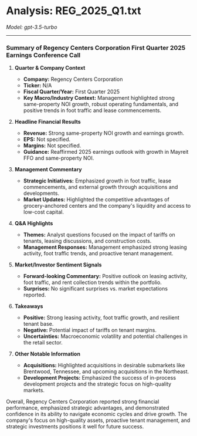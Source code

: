 # Analysis: REG_2025_Q1.txt

*Model: gpt-3.5-turbo*

---

### Summary of Regency Centers Corporation First Quarter 2025 Earnings Conference Call

1. **Quarter & Company Context**
   - **Company:** Regency Centers Corporation
   - **Ticker:** N/A
   - **Fiscal Quarter/Year:** First Quarter 2025
   - **Key Macro/Industry Context:** Management highlighted strong same-property NOI growth, robust operating fundamentals, and positive trends in foot traffic and lease commencements.

2. **Headline Financial Results**
   - **Revenue:** Strong same-property NOI growth and earnings growth.
   - **EPS:** Not specified.
   - **Margins:** Not specified.
   - **Guidance:** Reaffirmed 2025 earnings outlook with growth in Mayreit FFO and same-property NOI.

3. **Management Commentary**
   - **Strategic Initiatives:** Emphasized growth in foot traffic, lease commencements, and external growth through acquisitions and developments.
   - **Market Updates:** Highlighted the competitive advantages of grocery-anchored centers and the company's liquidity and access to low-cost capital.

4. **Q&A Highlights**
   - **Themes:** Analyst questions focused on the impact of tariffs on tenants, leasing discussions, and construction costs.
   - **Management Responses:** Management emphasized strong leasing activity, foot traffic trends, and proactive tenant management.

5. **Market/Investor Sentiment Signals**
   - **Forward-looking Commentary:** Positive outlook on leasing activity, foot traffic, and rent collection trends within the portfolio.
   - **Surprises:** No significant surprises vs. market expectations reported.

6. **Takeaways**
   - **Positive:** Strong leasing activity, foot traffic growth, and resilient tenant base.
   - **Negative:** Potential impact of tariffs on tenant margins.
   - **Uncertainties:** Macroeconomic volatility and potential challenges in the retail sector.

7. **Other Notable Information**
   - **Acquisitions:** Highlighted acquisitions in desirable submarkets like Brentwood, Tennessee, and upcoming acquisitions in the Northeast.
   - **Development Projects:** Emphasized the success of in-process development projects and the strategic focus on high-quality markets.

Overall, Regency Centers Corporation reported strong financial performance, emphasized strategic advantages, and demonstrated confidence in its ability to navigate economic cycles and drive growth. The company's focus on high-quality assets, proactive tenant management, and strategic investments positions it well for future success.